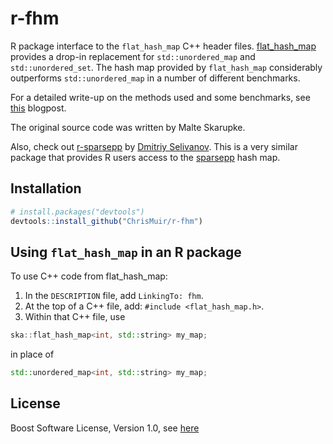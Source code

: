 # r-fhm

R package interface to the `flat_hash_map` C++ header files. 
[flat_hash_map](https://github.com/skarupke/flat_hash_map) provides a drop-in replacement
for `std::unordered_map` and `std::unordered_set`. The hash map provided by `flat_hash_map` 
considerably outperforms `std::unordered_map` in a number of different benchmarks.

For a detailed write-up on the methods used and some benchmarks, see [this](https://probablydance.com/2017/02/26/i-wrote-the-fastest-hashtable/) blogpost.

The original source code was written by Malte Skarupke.

Also, check out [r-sparsepp](https://github.com/dselivanov/r-sparsepp) by [Dmitriy Selivanov](https://github.com/dselivanov). This is a very similar package that provides R users access to the [sparsepp](https://github.com/greg7mdp/sparsepp) hash map.

## Installation

```r
# install.packages("devtools")
devtools::install_github("ChrisMuir/r-fhm")
```

## Using `flat_hash_map` in an R package

To use C++ code from flat_hash_map:

1. In the `DESCRIPTION` file, add `LinkingTo: fhm`.
2. At the top of a C++ file, add: `#include <flat_hash_map.h>`.
3. Within that C++ file, use
```c++
ska::flat_hash_map<int, std::string> my_map;
```
in place of
```c++
std::unordered_map<int, std::string> my_map;
```

## License

Boost Software License, Version 1.0, see [here](http://www.boost.org/LICENSE_1_0.txt)
